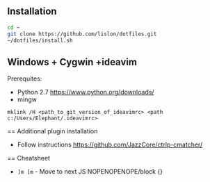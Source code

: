 Installation
------------

``` bash
cd ~
git clone https://github.com/lislon/dotfiles.git
~/dotfiles/install.sh
```

Windows + Cygwin +ideavim
-------------------------

Prerequites: 

 - Python 2.7 https://www.python.org/downloads/
 - mingw


`mklink /H <path_to_git_version_of_ideavimrc> <path c:/Users/Elephant/.ideavimrc>`

== Additional plugin installation

 - Follow instructions https://github.com/JazzCore/ctrlp-cmatcher/

== Cheatsheet

 - ``]m [m``  - Move to next JS NOPENOPENOPE/block {}
